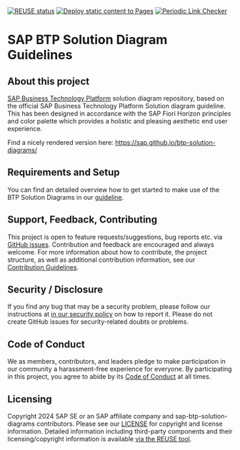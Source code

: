 [![REUSE status](https://api.reuse.software/badge/github.com/SAP/btp-solution-diagrams)](https://api.reuse.software/info/github.com/SAP/btp-solution-diagrams) [![Deploy static content to Pages](https://github.com/SAP/btp-solution-diagrams/actions/workflows/deploy-to-git-pages.yml/badge.svg)](https://github.com/SAP/btp-solution-diagrams/actions/workflows/deploy-to-git-pages.yml) [![Periodic Link Checker](https://github.com/SAP/btp-solution-diagrams/actions/workflows/periodic-link-watcher.yml/badge.svg)](https://github.com/SAP/btp-solution-diagrams/actions/workflows/periodic-link-watcher.yml)

# SAP BTP Solution Diagram Guidelines

## About this project

[SAP Business Technology Platform](https://pages.community.sap.com/topics/business-technology-platform) solution diagram repository, based on the official SAP Business Technology Platform Solution diagram guideline. This has been designed in accordance with the SAP Fiori Horizon principles and color palette which provides a holistic and pleasing aesthetic end user experience.


Find a nicely rendered version here: https://sap.github.io/btp-solution-diagrams/

## Requirements and Setup

You can find an detailed overview how to get started to make use of the BTP Solution Diagrams in our [guideline](/guideline/docs/solution_diagr_intro/intro.md).

## Support, Feedback, Contributing

This project is open to feature requests/suggestions, bug reports etc. via [GitHub issues](https://github.com/SAP/btp-solution-diagrams/issues). Contribution and feedback are encouraged and always welcome. For more information about how to contribute, the project structure, as well as additional contribution information, see our [Contribution Guidelines](CONTRIBUTING.md).

## Security / Disclosure
If you find any bug that may be a security problem, please follow our instructions at [in our security policy](https://github.com/SAP/btp-solution-diagrams/tree/main#security-ov-file) on how to report it. Please do not create GitHub issues for security-related doubts or problems.

## Code of Conduct

We as members, contributors, and leaders pledge to make participation in our community a harassment-free experience for everyone. By participating in this project, you agree to abide by its [Code of Conduct](https://github.com/SAP/btp-solution-diagrams/tree/main?tab=readme-ov-file#coc-ov-file) at all times.

## Licensing

Copyright 2024 SAP SE or an SAP affiliate company and sap-btp-solution-diagrams contributors. Please see our [LICENSE](LICENSE) for copyright and license information. Detailed information including third-party components and their licensing/copyright information is available [via the REUSE tool](https://api.reuse.software/info/github.com/SAP/btp-solution-diagrams).

